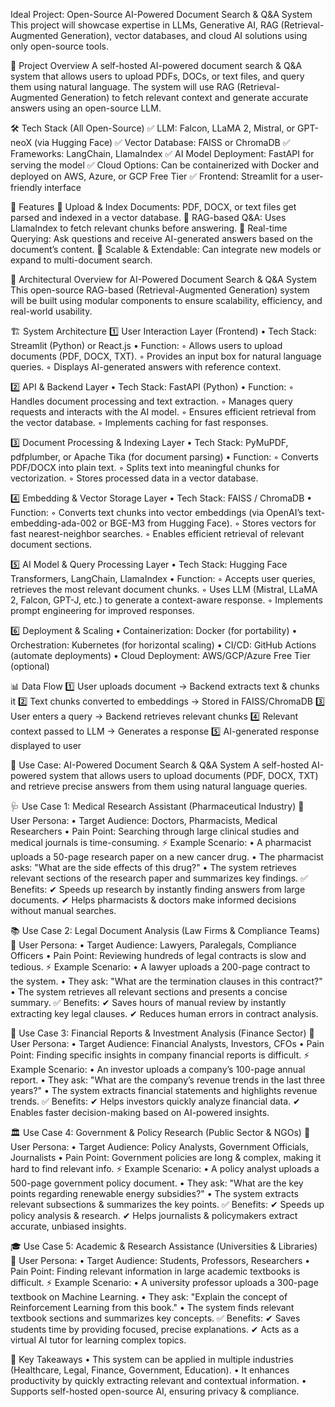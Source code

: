 Ideal Project: Open-Source AI-Powered Document Search & Q&A System
This project will showcase expertise in LLMs, Generative AI, RAG (Retrieval-Augmented Generation), vector databases, and cloud AI solutions using only open-source tools.

📌 Project Overview
A self-hosted AI-powered document search & Q&A system that allows users to upload PDFs, DOCs, or text files, and query them using natural language. The system will use RAG (Retrieval-Augmented Generation) to fetch relevant context and generate accurate answers using an open-source LLM.

🛠️ Tech Stack (All Open-Source)
✅ LLM: Falcon, LLaMA 2, Mistral, or GPT-neoX (via Hugging Face)
✅ Vector Database: FAISS or ChromaDB
✅ Frameworks: LangChain, LlamaIndex
✅ AI Model Deployment: FastAPI for serving the model
✅ Cloud Options: Can be containerized with Docker and deployed on AWS, Azure, or GCP Free Tier
✅ Frontend: Streamlit for a user-friendly interface

🚀 Features
🔹 Upload & Index Documents: PDF, DOCX, or text files get parsed and indexed in a vector database.
🔹 RAG-based Q&A: Uses LlamaIndex to fetch relevant chunks before answering.
🔹 Real-time Querying: Ask questions and receive AI-generated answers based on the document’s content.
🔹 Scalable & Extendable: Can integrate new models or expand to multi-document search.


📐 Architectural Overview for AI-Powered Document Search & Q&A System
This open-source RAG-based (Retrieval-Augmented Generation) system will be built using modular components to ensure scalability, efficiency, and real-world usability.

🏗️ System Architecture
1️⃣ User Interaction Layer (Frontend)
    • Tech Stack: Streamlit (Python) or React.js
    • Function:
        ◦ Allows users to upload documents (PDF, DOCX, TXT).
        ◦ Provides an input box for natural language queries.
        ◦ Displays AI-generated answers with reference context.

2️⃣ API & Backend Layer
    • Tech Stack: FastAPI (Python)
    • Function:
        ◦ Handles document processing and text extraction.
        ◦ Manages query requests and interacts with the AI model.
        ◦ Ensures efficient retrieval from the vector database.
        ◦ Implements caching for fast responses.

3️⃣ Document Processing & Indexing Layer
    • Tech Stack: PyMuPDF, pdfplumber, or Apache Tika (for document parsing)
    • Function:
        ◦ Converts PDF/DOCX into plain text.
        ◦ Splits text into meaningful chunks for vectorization.
        ◦ Stores processed data in a vector database.

4️⃣ Embedding & Vector Storage Layer
    • Tech Stack: FAISS / ChromaDB
    • Function:
        ◦ Converts text chunks into vector embeddings (via OpenAI’s text-embedding-ada-002 or BGE-M3 from Hugging Face).
        ◦ Stores vectors for fast nearest-neighbor searches.
        ◦ Enables efficient retrieval of relevant document sections.

5️⃣ AI Model & Query Processing Layer
    • Tech Stack: Hugging Face Transformers, LangChain, LlamaIndex
    • Function:
        ◦ Accepts user queries, retrieves the most relevant document chunks.
        ◦ Uses LLM (Mistral, LLaMA 2, Falcon, GPT-J, etc.) to generate a context-aware response.
        ◦ Implements prompt engineering for improved responses.

6️⃣ Deployment & Scaling
    • Containerization: Docker (for portability)
    • Orchestration: Kubernetes (for horizontal scaling)
    • CI/CD: GitHub Actions (automate deployments)
    • Cloud Deployment: AWS/GCP/Azure Free Tier (optional)

📊 Data Flow
1️⃣ User uploads document → Backend extracts text & chunks it
2️⃣ Text chunks converted to embeddings → Stored in FAISS/ChromaDB
3️⃣ User enters a query → Backend retrieves relevant chunks
4️⃣ Relevant context passed to LLM → Generates a response
5️⃣ AI-generated response displayed to user

📌 Use Case: AI-Powered Document Search & Q&A System
A self-hosted AI-powered system that allows users to upload documents (PDF, DOCX, TXT) and retrieve precise answers from them using natural language queries.

🩺 Use Case 1: Medical Research Assistant (Pharmaceutical Industry)
👤 User Persona:
    • Target Audience: Doctors, Pharmacists, Medical Researchers
    • Pain Point: Searching through large clinical studies and medical journals is time-consuming.
⚡ Example Scenario:
    • A pharmacist uploads a 50-page research paper on a new cancer drug.
    • The pharmacist asks: "What are the side effects of this drug?"
    • The system retrieves relevant sections of the research paper and summarizes key findings.
✅ Benefits:
✔ Speeds up research by instantly finding answers from large documents.
✔ Helps pharmacists & doctors make informed decisions without manual searches.

📚 Use Case 2: Legal Document Analysis (Law Firms & Compliance Teams)
👤 User Persona:
    • Target Audience: Lawyers, Paralegals, Compliance Officers
    • Pain Point: Reviewing hundreds of legal contracts is slow and tedious.
⚡ Example Scenario:
    • A lawyer uploads a 200-page contract to the system.
    • They ask: "What are the termination clauses in this contract?"
    • The system retrieves all relevant sections and presents a concise summary.
✅ Benefits:
✔ Saves hours of manual review by instantly extracting key legal clauses.
✔ Reduces human errors in contract analysis.

🏦 Use Case 3: Financial Reports & Investment Analysis (Finance Sector)
👤 User Persona:
    • Target Audience: Financial Analysts, Investors, CFOs
    • Pain Point: Finding specific insights in company financial reports is difficult.
⚡ Example Scenario:
    • An investor uploads a company’s 100-page annual report.
    • They ask: "What are the company’s revenue trends in the last three years?"
    • The system extracts financial statements and highlights revenue trends.
✅ Benefits:
✔ Helps investors quickly analyze financial data.
✔ Enables faster decision-making based on AI-powered insights.

🏛 Use Case 4: Government & Policy Research (Public Sector & NGOs)
👤 User Persona:
    • Target Audience: Policy Analysts, Government Officials, Journalists
    • Pain Point: Government policies are long & complex, making it hard to find relevant info.
⚡ Example Scenario:
    • A policy analyst uploads a 500-page government policy document.
    • They ask: "What are the key points regarding renewable energy subsidies?"
    • The system extracts relevant subsections & summarizes the key points.
✅ Benefits:
✔ Speeds up policy analysis & research.
✔ Helps journalists & policymakers extract accurate, unbiased insights.

🎓 Use Case 5: Academic & Research Assistance (Universities & Libraries)
👤 User Persona:
    • Target Audience: Students, Professors, Researchers
    • Pain Point: Finding relevant information in large academic textbooks is difficult.
⚡ Example Scenario:
    • A university professor uploads a 300-page textbook on Machine Learning.
    • They ask: "Explain the concept of Reinforcement Learning from this book."
    • The system finds relevant textbook sections and summarizes key concepts.
✅ Benefits:
✔ Saves students time by providing focused, precise explanations.
✔ Acts as a virtual AI tutor for learning complex topics.

🚀 Key Takeaways
    • This system can be applied in multiple industries (Healthcare, Legal, Finance, Government, Education).
    • It enhances productivity by quickly extracting relevant and contextual information.
    • Supports self-hosted open-source AI, ensuring privacy & compliance.
